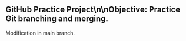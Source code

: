 ## GitHub Practice Project\n\nObjective: Practice Git branching and merging.
Modification in main branch.
